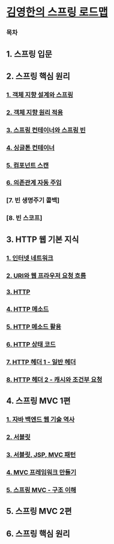 # [김영한의 스프링 로드맵](https://www.inflearn.com/roadmaps/373)

### 목차

## 1. 스프링 입문

## 2. 스프링 핵심 원리
### [1. 객체 지향 설계와 스프링](https://github.com/jjb8966/spring/blob/main/spring_core/core/spring_core.md#1-객체-지향-설계와-스프링-1)
### [2. 객체 지향 원리 적용](https://github.com/jjb8966/spring/blob/main/spring_core/core/spring_core.md#2-객체-지향-원리-적용-1)
### [3. 스프링 컨테이너와 스프링 빈](https://github.com/jjb8966/spring/blob/main/spring_core/core/spring_core.md#3-스프링-컨테이너와-스프링-빈-1)
### [4. 싱글톤 컨테이너](https://github.com/jjb8966/spring/blob/main/spring_core/core/spring_core.md#4-싱글톤-컨테이너-1)
### [5. 컴포넌트 스캔](https://github.com/jjb8966/spring/blob/main/spring_core/core/spring_core.md#5-컴포넌트-스캔-1)
### [6. 의존관계 자동 주입](https://github.com/jjb8966/spring/blob/main/spring_core/core/spring_core.md#6-의존관계-자동-주입-1)
### [7. 빈 생명주기 콜백]
### [8. 빈 스코프]

## 3. HTTP 웹 기본 지식
### [1. 인터넷 네트워크](https://github.com/jjb8966/spring/blob/main/http/1.%20%EC%9D%B8%ED%84%B0%EB%84%B7%20%EB%84%A4%ED%8A%B8%EC%9B%8C%ED%81%AC.md)
### [2. URI와 웹 프라우저 요청 흐름](https://github.com/jjb8966/spring/blob/main/http/2.%20URI%EC%99%80%20%EC%9B%B9%20%EB%B8%8C%EB%9D%BC%EC%9A%B0%EC%A0%80%20%EC%9A%94%EC%B2%AD%20%ED%9D%90%EB%A6%84.md)
### [3. HTTP](https://github.com/jjb8966/spring/blob/main/http/3.%20HTTP.md)
### [4. HTTP 메소드](https://github.com/jjb8966/spring/blob/main/http/4.%20HTTP%20%EB%A9%94%EC%84%9C%EB%93%9C.md)
### [5. HTTP 메소드 활용](https://github.com/jjb8966/spring/blob/main/http/5.%20HTTP%20%EB%A9%94%EC%86%8C%EB%93%9C%20%ED%99%9C%EC%9A%A9.md)
### [6. HTTP 상태 코드](https://github.com/jjb8966/spring/blob/main/http/6.%20HTTP%20%EC%83%81%ED%83%9C%20%EC%BD%94%EB%93%9C.md)
### [7. HTTP 헤더 1 - 일반 헤더](https://github.com/jjb8966/spring/blob/main/http/7.%20HTTP%20%ED%97%A4%EB%8D%94%201%20-%20%EC%9D%BC%EB%B0%98%20%ED%97%A4%EB%8D%94.md)
### [8. HTTP 헤더 2 - 캐시와 조건부 요청](https://github.com/jjb8966/spring/blob/main/http/8.%20HTTP%20%ED%97%A4%EB%8D%94%202%20-%20%EC%BA%90%EC%8B%9C%EC%99%80%20%EC%A1%B0%EA%B1%B4%EB%B6%80%20%EC%9A%94%EC%B2%AD.md)

## 4. 스프링 MVC 1편
### [1. 자바 백엔드 웹 기술 역사](https://github.com/jjb8966/spring/blob/main/spring_mvc/servlet/spring_mvc.md#1-자바-백엔드-웹-기술-역사-1)
### [2. 서블릿](https://github.com/jjb8966/spring/blob/main/spring_mvc/servlet/spring_mvc.md#2-서블릿-2)
### [3. 서블릿, JSP, MVC 패턴](https://github.com/jjb8966/spring/blob/main/spring_mvc/servlet/spring_mvc.md#3-서블릿-jsp-mvc-패턴-1)
### [4. MVC 프레임워크 만들기](https://github.com/jjb8966/spring/blob/main/spring_mvc/servlet/spring_mvc.md#4-mvc-프레임워크-만들기-1)
### [5. 스프링 MVC - 구조 이해](https://github.com/jjb8966/spring/blob/main/spring_mvc/servlet/spring_mvc.md#5-%EC%8A%A4%ED%94%84%EB%A7%81-mvc---%EA%B5%AC%EC%A1%B0-%EC%9D%B4%ED%95%B4-1)

## 5. 스프링 MVC 2편

## 6. 스프링 핵심 원리

